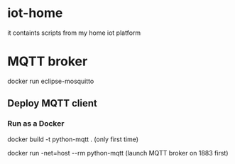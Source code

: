 # iot-home
it containts scripts from my home iot platform

# MQTT broker

docker run eclipse-mosquitto

## Deploy MQTT client 
### Run as a Docker
docker build -t python-mqtt . (only first time)

docker run -net=host --rm python-mqtt (launch MQTT broker on 1883 first)
